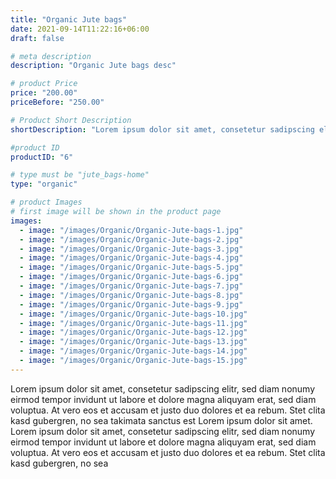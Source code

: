 ```yaml
---
title: "Organic Jute bags"
date: 2021-09-14T11:22:16+06:00
draft: false

# meta description
description: "Organic Jute bags desc"

# product Price
price: "200.00"
priceBefore: "250.00"

# Product Short Description
shortDescription: "Lorem ipsum dolor sit amet, consetetur sadipscing elitr, sed diam nonumy eirmod tempor invidunt ut"

#product ID
productID: "6"

# type must be "jute_bags-home"
type: "organic"

# product Images
# first image will be shown in the product page
images:
  - image: "/images/Organic/Organic-Jute-bags-1.jpg"
  - image: "/images/Organic/Organic-Jute-bags-2.jpg"
  - image: "/images/Organic/Organic-Jute-bags-3.jpg"
  - image: "/images/Organic/Organic-Jute-bags-4.jpg"
  - image: "/images/Organic/Organic-Jute-bags-5.jpg"
  - image: "/images/Organic/Organic-Jute-bags-6.jpg"
  - image: "/images/Organic/Organic-Jute-bags-7.jpg"
  - image: "/images/Organic/Organic-Jute-bags-8.jpg"
  - image: "/images/Organic/Organic-Jute-bags-9.jpg"
  - image: "/images/Organic/Organic-Jute-bags-10.jpg"
  - image: "/images/Organic/Organic-Jute-bags-11.jpg"
  - image: "/images/Organic/Organic-Jute-bags-12.jpg"
  - image: "/images/Organic/Organic-Jute-bags-13.jpg"
  - image: "/images/Organic/Organic-Jute-bags-14.jpg"
  - image: "/images/Organic/Organic-Jute-bags-15.jpg"
---
```


Lorem ipsum dolor sit amet, consetetur sadipscing elitr, sed diam nonumy eirmod tempor invidunt ut labore et dolore magna aliquyam erat, sed diam voluptua. At vero eos et accusam et justo duo dolores et ea rebum. Stet clita kasd gubergren, no sea takimata sanctus est Lorem ipsum dolor sit amet. Lorem ipsum dolor sit amet, consetetur sadipscing elitr, sed diam nonumy eirmod tempor invidunt ut labore et dolore magna aliquyam erat, sed diam voluptua. At vero eos et accusam et justo duo dolores et ea rebum. Stet clita kasd gubergren, no sea
